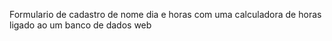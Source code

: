 Formulario de cadastro de nome dia e horas com uma calculadora de horas ligado ao um banco de dados web
